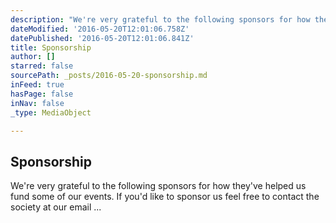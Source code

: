 ```yaml
---
description: "We're very grateful to the following sponsors for how they've helped us fund some of our events.  If you'd like to sponsor us feel free to contact the society at our email ..."
dateModified: '2016-05-20T12:01:06.758Z'
datePublished: '2016-05-20T12:01:06.841Z'
title: Sponsorship
author: []
starred: false
sourcePath: _posts/2016-05-20-sponsorship.md
inFeed: true
hasPage: false
inNav: false
_type: MediaObject

---
```

<article style=""><h1>Sponsorship</h1><p>We're very grateful to the following sponsors for how they've helped us fund some of our events. If you'd like to sponsor us feel free to contact the society at our email ...</p></article>